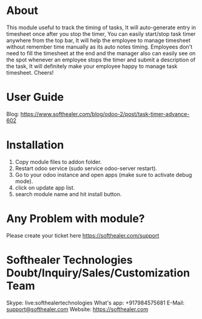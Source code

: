 About
============
This module useful to track the timing of tasks, It will auto-generate entry in timesheet once after you stop the timer, You can easily start/stop task timer anywhere from the top bar, It will help the employee to manage timesheet without remember time manually as its auto notes timing. Employees don't need to fill the timesheet at the end and the manager also can easily see on the spot whenever an employee stops the timer and submit a description of the task, It will definitely make your employee happy to manage task timesheet. Cheers!


User Guide
============
Blog: https://www.softhealer.com/blog/odoo-2/post/task-timer-advance-602

Installation
============
1) Copy module files to addon folder.
2) Restart odoo service (sudo service odoo-server restart).
3) Go to your odoo instance and open apps (make sure to activate debug mode).
4) click on update app list.
5) search module name and hit install button.

Any Problem with module?
=====================================
Please create your ticket here https://softhealer.com/support

Softhealer Technologies Doubt/Inquiry/Sales/Customization Team
=====================================
Skype: live:softhealertechnologies
What's app: +917984575681
E-Mail: support@softhealer.com
Website: https://softhealer.com
